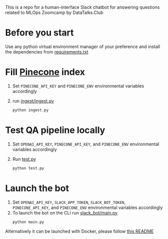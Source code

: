 This is a repo for a human-interface Slack chatbot for answering questions
related to MLOps Zoomcamp by DataTalks.Club

# Before you start

Use any python virtual environment manager of your preference 
    and install the dependencies from [requirements.txt](requirements.txt)

# Fill [Pinecone](https://www.pinecone.io/) index
1. Set `PINECONE_API_KEY` and `PINECONE_ENV` 
environmental variables accordingly
 
2. run [ingest/ingest.py](ingest/ingest.py) 

    ```bash
    python ingest.py
    ```
# Test QA pipeline locally 
1. Set `OPENAI_API_KEY`, `PINECONE_API_KEY`, and `PINECONE_ENV` 
environmental variables accordingly
1. Run [test.py](test.py)

    ```bash
    python test.py
    ```
# Launch the bot
1. Set `OPENAI_API_KEY`, `SLACK_APP_TOKEN`, `SLACK_BOT_TOKEN`,
`PINECONE_API_KEY`, and `PINECONE_ENV` 
environmental variables accordingly
1. To launch the bot on the CLI run [slack_bot/main.py](slack_bot/main.py)
    ```bash
   python main.py
   ```

Alternatively it can be launched with Docker, please follow 
[this README](slack_bot/README.md)